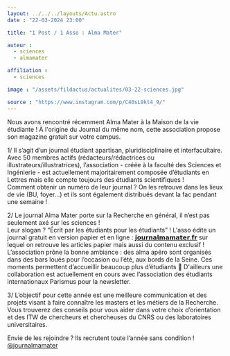 ```yaml
---
layout: ../../../layouts/Actu.astro
date : "22-03-2024 23:00"

title: "1 Post / 1 Asso : Alma Mater"

auteur :
  - sciences
  - almamater

affiliation :
  - sciences

image : "/assets/fildactus/actualites/03-22-sciences.jpg"

source : "https://www.instagram.com/p/C40sL9kt4_9/"
---
```


Nous avons rencontré récemment Alma Mater à la Maison de la vie étudiante ! À l'origine du Journal du même nom, cette association propose son magazine gratuit sur votre campus.

1/ Il s’agit d’un journal étudiant apartisan, pluridisciplinaire et interfacultaire. Avec 50 membres actifs (rédacteurs/rédactrices ou illustrateurs/illustratrices), l’association - créée à la faculté des Sciences et Ingénierie - est actuellement majoritairement composée d’étudiants en Lettres mais elle compte toujours des étudiants scientifiques !  
Comment obtenir un numéro de leur journal ? On les retrouve dans les lieux de vie (BU, foyer…) et ils sont également distribués devant la fac pendant une semaine !

2/ Le journal Alma Mater porte sur la Recherche en général, il n’est pas seulement axé sur les sciences !  
Leur slogan ? “Écrit par les étudiants pour les étudiants” ! L'asso édite un journal gratuit en version papier et en ligne : [𝗷𝗼𝘂𝗿𝗻𝗮𝗹𝗺𝗮𝗺𝗮𝘁𝗲𝗿.𝗳𝗿](https://journalmamater.fr/) sur lequel on retrouve les articles papier mais aussi du contenu exclusif !  
L’association prône la bonne ambiance : des alma apéro sont organisés dans des bars loués pour l’occasion ou l’été, aux bords de la Seine. Ces moments permettent d’accueillir beaucoup plus d’étudiants 👯 D'ailleurs une collaboration est actuellement en cours avec l’association des étudiants internationaux Parismus pour la newsletter.

3/ L’objectif pour cette année est une meilleure communication et des projets visant à faire connaître les masters et les métiers de la Recherche. Vous trouverez des conseils pour vous aider dans votre choix d’orientation et des ITW de chercheurs et chercheuses du CNRS ou des laboratoires universitaires.

Envie de les rejoindre ? Ils recrutent toute l’année sans condition ! [@journalmamater](https://www.instagram.com/journalmamater/)
